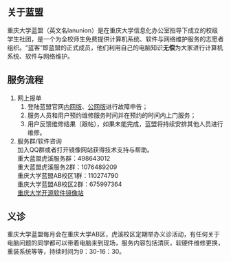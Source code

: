 ## 关于蓝盟  
重庆大学蓝盟（英文名lanunion）是在重庆大学信息化办公室指导下成立的校级学生社团，是一个为全校师生免费提供计算机系统、软件与网络维护服务的志愿者组织。“蓝客”即蓝盟的正式成员，他们利用自己的电脑知识**无偿**为大家进行计算机系统、软件与网络维护。  
## 服务流程  
1. 网上报单  
    1. 登陆蓝盟官网[内网版](http://lanunion.cqu.edu.cn)、[公网版](https://lanunion-cqu-edu-cn.atrust.cqu.edu.cn)进行故障申告；  
    2. 服务人员和用户预约维修服务时间并在预约的时间内上门服务；  
    3. 用户反馈维修结果（跟帖），如果未能完成，蓝盟将持续安排其他人员进行维修。  
2. 服务群/软件咨询  
    加入QQ群或者打开镜像网站获得技术支持与帮助。  
    重大蓝盟虎溪服务群：498643012  
    重大蓝盟虎溪服务2群：1076489209  
    重庆大学蓝盟AB校区1群：110274790  
    重庆大学蓝盟AB校区2群：675997364  
    [重庆大学开源软件镜像站](https://mirrors.cqu.edu.cn)  
## 义诊  
重庆大学蓝盟每月会在重庆大学AB区，虎溪校区定期举办义诊活动，有任何关于电脑问题的同学都可以带着电脑来到现场，服务内容包括清灰，软硬件维修更换，重装系统等等，持续时间为9：30-16：30。  
